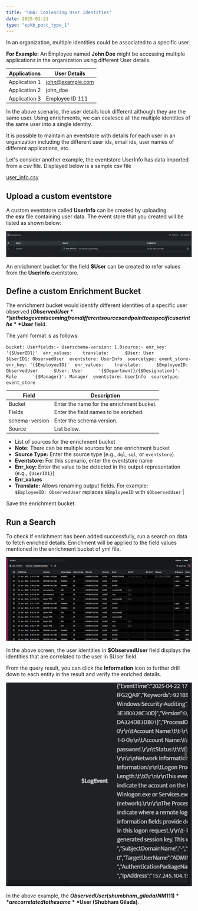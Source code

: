 ```yaml
---
title: "UBA: Coalescing User Identities"
date: 2025-01-21
type: "epkb_post_type_1"
---
```


  
In an organization, multiple identities could be associated to a specific user.

**For Example:** An Employee named **John Doe** might be accessing multiple applications in the organization using different User details.

| **Applications** | **User Details** |
| --- | --- |
| Application 1 | john@example.com |
| Application 2 | john\_doe |
| Application 3 | Employee ID 111 |

In the above scenario, the user details look different although they are the same user. Using enrichments, we can coalesce all the multiple identities of the same user into a single identity.

It is possible to maintain an eventstore with details for each user in an organization including the different user ids, email ids, user names of different applications, etc.

Let's consider another example, the eventstore UserInfo has data imported from a csv file. Displayed below is a sample csv file

[user\_info.csv](https://cdn.document360.io/41644e2e-65f8-4981-aaf1-d48806f846a9/Images/Documentation/user_info.csv)

## **Upload a custom eventstore**

A custom eventstore called **UserInfo** can be created by uploading the **csv** file containing user data. The event store that you created will be listed as shown below:

![image 1-Dec-04-2023-01-05-53-1894-PM](./IMAGES-UBA%20Coalescing%20User%20Identities/UBA-Coalescing-User-Identities-1.webp)

An enrichment bucket for the field **$User** can be created to refer values from the **UserInfo** eventstore.

## **Define a custom Enrichment Bucket**

The enrichment bucket would identify different identities of a specific user observed (**$ObservedUser**) in the log events coming from different sources and point to a specific user in the **$User** field.

The yaml format is as follows:

```
bucket: Userfields:- Userschema-version: 1.0source:- enr_key: '{$UserID1}'  enr_values:    translate:      $User: User      $UserID1: ObservedUser  eventstore: UserInfo  sourcetype: event_store- enr_key: '{$EmployeeID}'  enr_values:    translate:      $EmployeeID: ObservedUser      $User: User      '{$Department}/{$Designation}': Role      '{$Manager}': Manager  eventstore: UserInfo  sourcetype: event_store
```

| **Field** | **Description** |
| --- | --- |
| Bucket | Enter the name for the enrichment bucket. |
| Fields | Enter the field names to be enriched. |
| schema-version | Enter the schema version. |
| Source | List below.
- List of sources for the enrichment bucket  
- **Note:** There can be multiple sources for one enrichment bucket  
- **Source Type:** Enter the source type (e.g., `dql`, `sql`, or `eventstore`)  
- **Eventstore:** For this scenario, enter the eventstore name  
- **Enr_key:** Enter the value to be detected in the output representation (e.g., `{UserID1}`)  
- **Enr_values**  
- **Translate:** Allows renaming output fields. For example:  
  `$EmployeeID: ObservedUser` replaces `$EmployeeID` with `$ObservedUser` |

Save the enrichment bucket.

## **Run a Search**

To check if enrichment has been added successfully, run a search on data to fetch enriched details. Enrichment will be applied to the field values mentioned in the enrichment bucket of yml file.  

![](./IMAGES-UBA%20Coalescing%20User%20Identities/UBA-Coalescing-User-Identities-2.png)

In the above screen, the user identities in **$ObservedUser** field displays the identities that are correlated to the user in $User field.

From the query result, you can click the **Information** icon to further drill down to each entity in the result and verify the enriched details.

![image 2-Dec-04-2023-01-06-08-0752-PM](./IMAGES-UBA%20Coalescing%20User%20Identities/UBA-Coalescing-User-Identities-3.png)



In the above example, the **$ObservedUser (shumbham\_gilada / NM111)** are correlated to the same **$User (Shubham Gilada)**.
